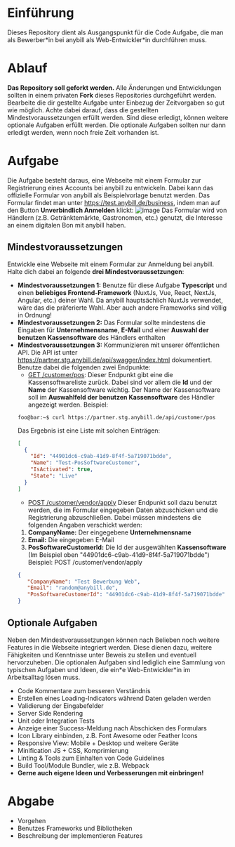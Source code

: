 # Einführung
Dieses Repository dient als Ausgangspunkt für die Code Aufgabe, die man als Bewerber\*in bei anybill als Web-Entwickler\*in durchführen muss.

# Ablauf
**Das Repository soll geforkt werden.** Alle Änderungen und Entwicklungen sollten in einem privaten **Fork** dieses Repositories durchgeführt werden.
Bearbeite die dir gestellte Aufgabe unter Einbezug der Zeitvorgaben so gut wie möglich. Achte dabei darauf, dass die gestellten Mindestvoraussetzungen erfüllt werden. Sind diese erledigt, können weitere optionale Aufgaben erfüllt werden. Die optionale Aufgaben sollten nur dann erledigt werden, wenn noch freie Zeit vorhanden ist.

# Aufgabe
Die Aufgabe besteht daraus, eine Webseite mit einem Formular zur Registrierung eines Accounts bei anybill zu entwickeln. Dabei kann das offizielle Formular von anybill als Beispielvorlage benutzt werden. Das Formular findet man unter https://test.anybill.de/business, indem man auf den Button **Unverbindlich Anmelden** klickt:
![image](https://user-images.githubusercontent.com/8490302/169285063-140df3f3-d7f5-45e1-a945-8621c4f29373.png)
Das Formular wird von Händlern (z.B. Getränktemärkte, Gastronomen, etc.) genutzt, die Interesse an einem digitalen Bon mit anybill haben.

## Mindestvoraussetzungen
Entwickle eine Webseite mit einem Formular zur Anmeldung bei anybill. Halte dich dabei an folgende **drei Mindestvoraussetzungen**:
- **Mindestvoraussetzungen 1:** Benutze für diese Aufgabe **Typescript** und einen **beliebiges Frontend-Framework** (NuxtJs, Vue, React, NextJs, Angular, etc.) deiner Wahl. Da anybill hauptsächlich NuxtJs verwendet, wäre das die präferierte Wahl. Aber auch andere Frameworks sind völlig in Ordnung! 
- **Mindestvoraussetzungen 2:** Das Formular sollte mindestens die Eingaben für **Unternehmensname**, **E-Mail** und einer **Auswahl der benutzen Kassensoftware** des Händlers enthalten
- **Mindestvoraussetzungen 3:** Kommunizieren mit unserer öffentlichen API. Die API ist unter https://partner.stg.anybill.de/api/swagger/index.html dokumentiert. Benutze dabei die folgenden zwei Endpunkte:
  - [GET /customer/pos](https://partner.stg.anybill.de/api/swagger/index.html#/Customer/get_customer_pos): 
  Dieser Endpunkt gibt eine die Kassensoftwareliste zurück. Dabei sind vor allem die **Id** und der **Name** der Kassensoftware wichtig. Der Name der Kassensoftware soll im **Auswahlfeld der benutzen Kassensoftware** des Händler angezeigt werden. Beispiel: 
  ```console
  foo@bar:~$ curl https://partner.stg.anybill.de/api/customer/pos
  ```
  Das Ergebnis ist eine Liste mit solchen Einträgen:
  ```json
  [
    {
      "Id": "44901dc6-c9ab-41d9-8f4f-5a719071bdde",
      "Name": "Test-PosSoftwareCustomer",
      "IsActivated": true,
      "State": "Live"
    }
  ]
  ```
  - [POST /customer/vendor/apply](https://partner.stg.anybill.de/api/swagger/index.html#/Customer/post_customer_vendor_apply)
  Dieser Endpunkt soll dazu benutzt werden, die im Formular eingegeben Daten abzuschicken und die Registrierung abzuschließen. Dabei müssen mindestens die folgenden Angaben verschickt werden:
  1. **CompanyName:** Der eingegebene **Unternehmensname**
  2. **Email:** Die eingegeben E-Mail
  3. **PosSoftwareCustomerId:** Die Id der ausgewählten **Kassensoftware** (Im Beispiel oben "44901dc6-c9ab-41d9-8f4f-5a719071bdde")
  Beispiel: POST /customer/vendor/apply
  ```json
  {
     "CompanyName": "Test Bewerbung Web",
     "Email": "random@anybill.de",
     "PosSoftwareCustomerId": "44901dc6-c9ab-41d9-8f4f-5a719071bdde"
  }
  ```
## Optionale Aufgaben
Neben den Mindestvoraussetzungen können nach Belieben noch weitere Features in die Webseite integriert werden. Diese dienen dazu, weitere Fähigkeiten und Kenntnisse unter Beweis zu stellen und eventuell hervorzuheben. Die optionalen Aufgaben sind lediglich eine Sammlung von typischen Aufgaben und Ideen, die ein\*e Web-Entwickler\*in im Arbeitsalltag lösen muss.

- Code Kommentare zum besseren Verständnis
- Erstellen eines Loading-Indicators während Daten geladen werden
- Validierung der Eingabefelder
- Server Side Rendering
- Unit oder Integration Tests
- Anzeige einer Success-Meldung nach Abschicken des Formulars
- Icon Library einbinden, z.B. Font Awesome oder Feather Icons
- Responsive View: Mobile + Desktop und weitere Geräte
- Minification JS + CSS, Komprimierung
- Linting & Tools zum Einhalten von Code Guidelines
- Build Tool/Module Bundler, wie z.B. Webpack
- **Gerne auch eigene Ideen und Verbesserungen mit einbringen!**

# Abgabe

- Vorgehen
- Benutzes Frameworks und Bibliotheken
- Beschreibung der implementieren Features

